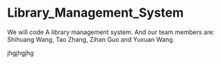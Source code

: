 # Library_Management_System
We will code A library management system. And our team members are: Shihuang Wang, Tao Zhang, Zihan Guo and Yuxuan Wang.

jhgjhgjhg
